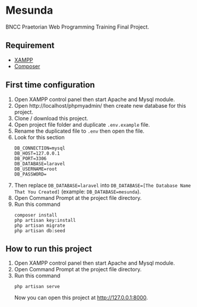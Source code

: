 # Mesunda

BNCC Praetorian Web Programming Training Final Project.

## Requirement
- [XAMPP](https://www.apachefriends.org/index.html)
- [Composer](https://getcomposer.org/download/)

## First time configuration
1. Open XAMPP control panel then start Apache and Mysql module.
2. Open http://localhost/phpmyadmin/ then create new database for this project.
3. Clone / download this project.
4. Open project file folder and duplicate `.env.example` file.
5. Rename the duplicated file to `.env` then open the file.
6. Look for this section
    ```
    DB_CONNECTION=mysql
    DB_HOST=127.0.0.1
    DB_PORT=3306
    DB_DATABASE=laravel
    DB_USERNAME=root
    DB_PASSWORD=
    ```
7. Then replace `DB_DATABASE=laravel` into `DB_DATABASE=[The Database Name That You Created]` (example: `DB_DATABASE=mesunda`).
8. Open Command Prompt at the project file directory.
9. Run this command
    ```
    composer install
    php artisan key:install
    php artisan migrate
    php artisan db:seed
    ```

## How to run this project
1. Open XAMPP control panel then start Apache and Mysql module.
2. Open Command Prompt at the project file directory.
3. Run this command
    ```
    php artisan serve
    ```
    Now you can open this project at http://127.0.0.1:8000.
